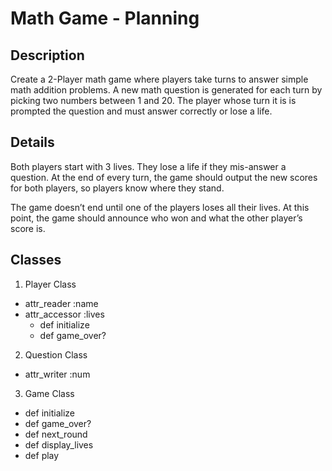 # Math Game - Planning

## Description

Create a 2-Player math game where players take turns to answer simple math addition problems. A new math question is generated for each turn by picking two numbers between 1 and 20. The player whose turn it is is prompted the question and must answer correctly or lose a life.

## Details

Both players start with 3 lives. They lose a life if they mis-answer a question. At the end of every turn, the game should output the new scores for both players, so players know where they stand.

The game doesn’t end until one of the players loses all their lives. At this point, the game should announce who won and what the other player’s score is.

## Classes

1. Player Class
  - attr_reader :name
  - attr_accessor :lives
    - def initialize
    - def game_over?
  
2. Question Class
  - attr_writer :num

3. Game Class
  - def initialize
  - def game_over?
  - def next_round
  - def display_lives
  - def play
